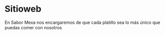 # Sitioweb
En Sabor Mexa nos encargaremos de que cada platillo sea lo más único que puedas comer con nosotros
